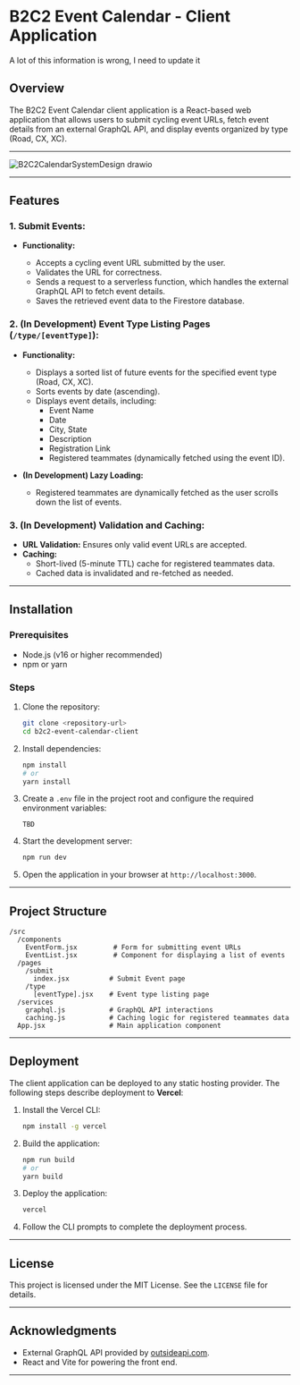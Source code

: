 # B2C2 Event Calendar - Client Application

A lot of this information is wrong, I need to update it

## Overview

The B2C2 Event Calendar client application is a React-based web application that allows users to submit cycling event URLs, fetch event details from an external GraphQL API, and display events organized by type (Road, CX, XC).

---

![B2C2CalendarSystemDesign drawio](https://github.com/user-attachments/assets/4ce7a309-55c1-40f7-af57-06750cdc9b46)

---

## Features

### 1. **Submit Events:**

- **Functionality:**

  - Accepts a cycling event URL submitted by the user.
  - Validates the URL for correctness.
  - Sends a request to a serverless function, which handles the external GraphQL API to fetch event details.
  - Saves the retrieved event data to the Firestore database.

### 2. **(In Development) Event Type Listing Pages (`/type/[eventType]`):**

- **Functionality:**

  - Displays a sorted list of future events for the specified event type (Road, CX, XC).
  - Sorts events by date (ascending).
  - Displays event details, including:
    - Event Name
    - Date
    - City, State
    - Description
    - Registration Link
    - Registered teammates (dynamically fetched using the event ID).

- **(In Development) Lazy Loading:**
  - Registered teammates are dynamically fetched as the user scrolls down the list of events.

### 3. **(In Development) Validation and Caching:**

- **URL Validation:** Ensures only valid event URLs are accepted.
- **Caching:**
  - Short-lived (5-minute TTL) cache for registered teammates data.
  - Cached data is invalidated and re-fetched as needed.

---

## Installation

### Prerequisites

- Node.js (v16 or higher recommended)
- npm or yarn

### Steps

1. Clone the repository:

   ```bash
   git clone <repository-url>
   cd b2c2-event-calendar-client
   ```

2. Install dependencies:

   ```bash
   npm install
   # or
   yarn install
   ```

3. Create a `.env` file in the project root and configure the required environment variables:

   ```env
   TBD
   ```

4. Start the development server:

   ```bash
   npm run dev
   ```

5. Open the application in your browser at `http://localhost:3000`.

---

## Project Structure

```
/src
  /components
    EventForm.jsx         # Form for submitting event URLs
    EventList.jsx         # Component for displaying a list of events
  /pages
    /submit
      index.jsx          # Submit Event page
    /type
      [eventType].jsx    # Event type listing page
  /services
    graphql.js           # GraphQL API interactions
    caching.js           # Caching logic for registered teammates data
  App.jsx                # Main application component
```

---

## Deployment

The client application can be deployed to any static hosting provider. The following steps describe deployment to **Vercel**:

1. Install the Vercel CLI:

   ```bash
   npm install -g vercel
   ```

2. Build the application:

   ```bash
   npm run build
   # or
   yarn build
   ```

3. Deploy the application:

   ```bash
   vercel
   ```

4. Follow the CLI prompts to complete the deployment process.

---

## License

This project is licensed under the MIT License. See the `LICENSE` file for details.

---

## Acknowledgments

- External GraphQL API provided by [outsideapi.com](https://outsideapi.com).
- React and Vite for powering the front end.

---
